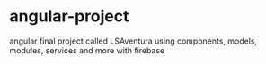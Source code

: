 # angular-project
angular final project called LSAventura using components, models, modules, services and more with firebase 
